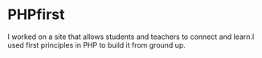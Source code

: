 # PHPfirst
I worked on a site that allows students and teachers to connect and learn.I used first principles in PHP to build it from ground up.
